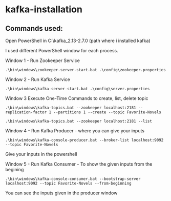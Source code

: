 # kafka-installation

## Commands used:

 Open PowerShell in C:\kafka_2.13-2.7.0 (path where i installed kafka)

 I used different PowerShell window for each process.

 Window 1 - Run Zookeeper Service 
```
.\bin\windows\zookeeper-server-start.bat .\config\zookeeper.properties
```
Window 2 - Run Kafka Service
```
.\bin\windows\kafka-server-start.bat .\config\server.properties
```
Window 3 Execute One-Time Commands to create, list, delete topic
```
.\bin\windows\kafka-topics.bat --zookeeper localhost:2181 --replication-factor 1 --partitions 1 --create --topic Favorite-Novels

.\bin\windows\kafka-topics.bat --zookeeper localhost:2181 --list
```
Window 4 - Run Kafka Producer - where you can give your inputs
```
.\bin\windows\kafka-console-producer.bat --broker-list localhost:9092 --topic Favorite-Novels
```
Give your inputs in the powershell

Window 5 - Run Kafka Consumer - To show the given inputs from the begining
```
.\bin\windows\kafka-console-consumer.bat --bootstrap-server localhost:9092 --topic Favorite-Novels --from-beginning
```
You can see the inputs given in the producer window
